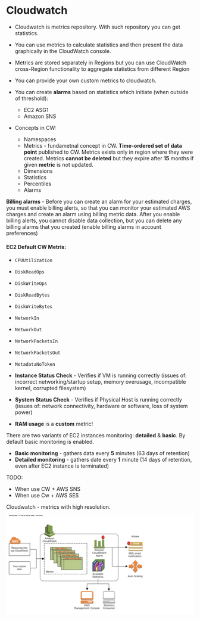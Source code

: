 # Cloudwatch
* Cloudwatch is metrics repository. With such repository you can get statistics.
* You can use metrics to calculate statistics and then present the data graphically in the CloudWatch console.
* Metrics are stored separately in Regions but you can use CloudWatch cross-Region functionality to aggregate statistics from different Region
* You can provide your own custom metrics to cloudwatch.
* You can create **alarms** based on statistics which initiate (when outside of threshold):
  - EC2 ASG1
  - Amazon SNS

* Concepts in CW:
   - Namespaces
   - Metrics - fundametnal concept in CW. **Time-ordered set of data point** published to CW. Metrics exists only in region where they were created. Metrics **cannot be deleted** but they expire after **15** months if given **metric** is not updated.
   - Dimensions
   - Statistics
   - Percentiles
   - Alarms

**Billing alarms** - Before you can create an alarm for your estimated charges, you must enable billing alerts, so that you can monitor your estimated AWS charges and create an alarm using billing metric data. After you enable billing alerts, you cannot disable data collection, but you can delete any billing alarms that you created (enable billing alarms in account preferences)

#### EC2 Default CW Metris:
* `CPUUtilization`
* `DiskReadOps`
* `DiskWriteOps`
* `DiskReadBytes`
* `DiskWriteBytes`
* `NetworkIn`
* `NetworkOut`
* `NetworkPacketsIn`
* `NetworkPacketsOut`
* `MetadataNoToken`

* __Instance Status Check__ - Verifies if VM is running correctly (issues of: incorrect networking/startup setup, memory overusage, incompatible kernel, corrupted filesystem) 
* __System Status Check__ - Verifies if Physical Host is running correctly (issues of: network connectivity, hardware or software, loss of system power)
* __RAM usage__ is a __custom__ metric!

There are two variants of EC2 instances monitoring: __detailed__ & __basic__. By default basic monitoring is enabled.
* __Basic monitoring__ - gathers data every __5__ minutes (63 days of retention)
* __Detailed monitoring__ - gathers date every __1__ minute (14 days of retention, even after EC2 instance is terminated)

TODO:
* When use CW + AWS SNS
* When use Cw + AWS SES

Cloudwatch - metrics with high resolution.

![](./cloudwatch_integrations.png)
